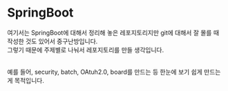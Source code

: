 # SpringBoot

여기서는 SpringBoot에 대해서 정리해 놓은 레포지토리지만 git에 대해서 잘 몰를 때 작성한 것도 있어서 중구난방입니다. <br />
그렇기 때문에 주제별로 나눠서 레포지토리를 만들 생각입니다. <br/>
<br />

예를 들어, security, batch, OAtuh2.0, board를 만드는 등 한눈에 보기 쉽게 만드는게 목적입니다.
